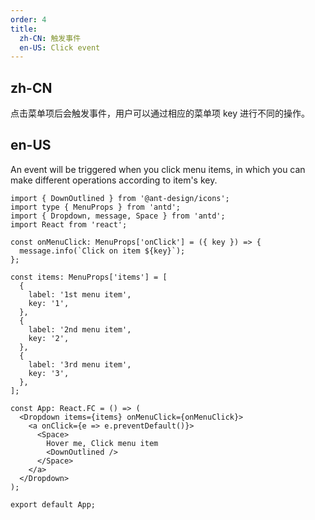 ```yaml
---
order: 4
title:
  zh-CN: 触发事件
  en-US: Click event
---
```


## zh-CN

点击菜单项后会触发事件，用户可以通过相应的菜单项 key 进行不同的操作。

## en-US

An event will be triggered when you click menu items, in which you can make different operations according to item's key.

```tsx
import { DownOutlined } from '@ant-design/icons';
import type { MenuProps } from 'antd';
import { Dropdown, message, Space } from 'antd';
import React from 'react';

const onMenuClick: MenuProps['onClick'] = ({ key }) => {
  message.info(`Click on item ${key}`);
};

const items: MenuProps['items'] = [
  {
    label: '1st menu item',
    key: '1',
  },
  {
    label: '2nd menu item',
    key: '2',
  },
  {
    label: '3rd menu item',
    key: '3',
  },
];

const App: React.FC = () => (
  <Dropdown items={items} onMenuClick={onMenuClick}>
    <a onClick={e => e.preventDefault()}>
      <Space>
        Hover me, Click menu item
        <DownOutlined />
      </Space>
    </a>
  </Dropdown>
);

export default App;
```
